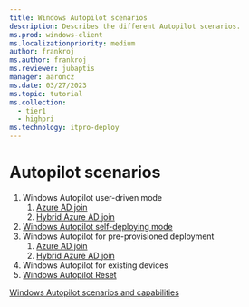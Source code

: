 ```yaml
---
title: Windows Autopilot scenarios
description: Describes the different Autopilot scenarios.
ms.prod: windows-client
ms.localizationpriority: medium
author: frankroj
ms.author: frankroj
ms.reviewer: jubaptis
manager: aaroncz
ms.date: 03/27/2023
ms.topic: tutorial
ms.collection: 
  - tier1
  - highpri
ms.technology: itpro-deploy
---
```


<!-- This file is a placeholder for work in progress articles for this release branch. It will eventually contain more information describing each scenario and point to articles for each scenario. This comment will be removed before publishing. -->

# Autopilot scenarios

1. Windows Autopilot user-driven mode
   1. [Azure AD join](user-driven/azure-ad-join-workflow.md)
   1. [Hybrid Azure AD join](user-driven/hybrid-azure-ad-join-workflow.md)
1. [Windows Autopilot self-deploying mode](self-deploying/self-deploying-workflow.md)
1. Windows Autopilot for pre-provisioned deployment
   1. [Azure AD join](pre-provisioning/azure-ad-join-workflow.md)
   1. [Hybrid Azure AD join](pre-provisioning/hybrid-azure-ad-join-workflow.md)
1. Windows Autopilot for existing devices
1. [Windows Autopilot Reset](reset/autopilot-reset-overview.md)

[Windows Autopilot scenarios and capabilities](/mem/autopilot/windows-autopilot-scenarios)
